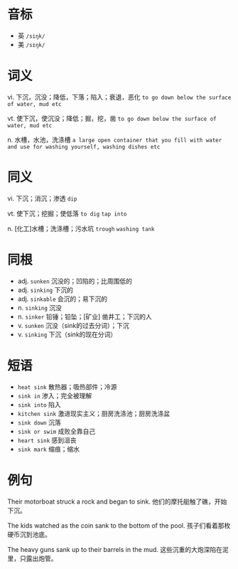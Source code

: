 # 音标

- 英 `/siŋk/`
- 美 `/sɪŋk/`

# 词义

vi. 下沉，沉没；降低，下落；陷入；衰退，恶化
`to go down below the surface of water, mud etc`

vt. 使下沉，使沉没；降低；掘，挖，凿
`to go down below the surface of water, mud etc`

n. 水槽，水池，洗涤槽
`a large open container that you fill with water and use for washing yourself, washing dishes etc`

# 同义

vi. 下沉；消沉；渗透
`dip`

vt. 使下沉；挖掘；使低落
`to dig` `tap into`

n. [化工]水槽；洗涤槽；污水坑
`trough` `washing tank`

# 同根

- adj. `sunken` 沉没的；凹陷的；比周围低的
- adj. `sinking` 下沉的
- adj. `sinkable` 会沉的；易下沉的
- n. `sinking` 沉没
- n. `sinker` 铅锤；铅坠；[矿业] 凿井工；下沉的人
- v. `sunken` 沉没（sink的过去分词）；下沉
- v. `sinking` 下沉（sink的现在分词）

# 短语

- `heat sink` 散热器；吸热部件；冷源
- `sink in` 渗入；完全被理解
- `sink into` 陷入
- `kitchen sink` 激进现实主义；厨房洗涤池；厨房洗涤盆
- `sink down` 沉落
- `sink or swim` 成败全靠自己
- `heart sink` 感到沮丧
- `sink mark` 缩痕；缩水

# 例句

Their motorboat struck a rock and began to sink.
他们的摩托艇触了礁，开始下沉。

The kids watched as the coin sank to the bottom of the pool.
孩子们看着那枚硬币沉到池底。

The heavy guns sank up to their barrels in the mud.
这些沉重的大炮深陷在泥里，只露出炮管。


